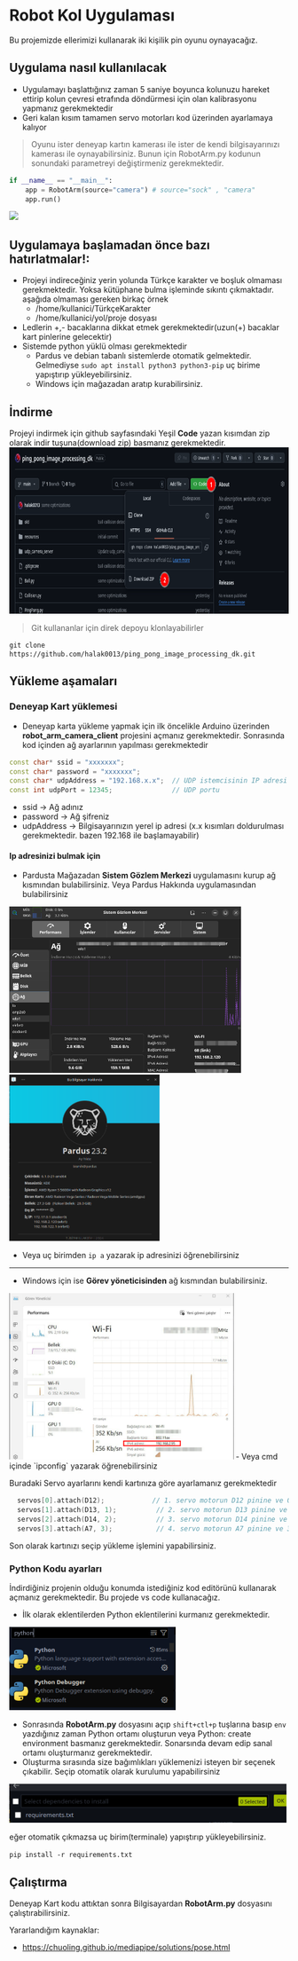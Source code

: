 # Robot Kol Uygulaması  
Bu projemizde ellerimizi kullanarak iki kişilik pin oyunu oynayacağız.

## Uygulama nasıl kullanılacak
- Uygulamayı başlattığınız zaman 5 saniye boyunca kolunuzu hareket ettirip kolun çevresi etrafında döndürmesi için olan kalibrasyonu yapmanız gerekmektedir
- Geri kalan kısım tamamen servo motorları kod üzerinden ayarlamaya kalıyor

> Oyunu ister deneyap kartın kamerası ile ister de kendi bilgisayarınızı kamerası ile oynayabilirsiniz. Bunun için RobotArm.py kodunun sonundaki parametreyi değiştirmeniz gerekmektedir.
```python
if __name__ == "__main__":
    app = RobotArm(source="camera") # source="sock" , "camera"
    app.run()
```



<img src="https://chuoling.github.io/mediapipe/images/mobile/pose_tracking_full_body_landmarks.png" height = 300>

## Uygulamaya başlamadan önce bazı hatırlatmalar!:
- Projeyi indireceğiniz yerin yolunda Türkçe karakter ve boşluk olmaması gerekmektedir. Yoksa kütüphane bulma işleminde sıkıntı çıkmaktadır. aşağıda olmaması gereken birkaç örnek
  - /home/kullanici/TürkçeKarakter
  - /home/kullanici/yol/proje dosyası
- Ledlerin +,- bacaklarına dikkat etmek gerekmektedir(uzun(+) bacaklar kart pinlerine gelecektir)
- Sistemde python yüklü olması gerekmektedir
  - Pardus ve debian tabanlı sistemlerde otomatik gelmektedir. Gelmediyse `sudo apt install python3 python3-pip` uç birime yapıştırıp yükleyebilirsiniz.
  - Windows için mağazadan aratıp kurabilirsiniz.


## İndirme
Projeyi indirmek için github sayfasındaki Yeşil **Code** yazan kısımdan zip olarak indir tuşuna(download zip) basmanız gerekmektedir.
<img src="doc/git_download.png" height=300>
> Git kullananlar için direk depoyu klonlayabilirler
```console
git clone https://github.com/halak0013/ping_pong_image_processing_dk.git
```

## Yükleme aşamaları
### Deneyap Kart yüklemesi
- Deneyap karta yükleme yapmak için ilk öncelikle Arduino üzerinden **robot_arm_camera_client** projesini açmanız gerekmektedir. Sonrasında kod içinden ağ ayarlarının yapılması gerekmektedir
```c++
const char* ssid = "xxxxxxx";
const char* password = "xxxxxxx";
const char* udpAddress = "192.168.x.x";  // UDP istemcisinin IP adresi
const int udpPort = 12345;               // UDP portu
```
  - ssid -> Ağ adınız
  - password -> Ağ şifreniz
  - udpAddress -> Bilgisayarınızın yerel ip adresi (x.x kısımları doldurulması gerekmektedir. bazen 192.168 ile başlamayabilir)


#### Ip adresinizi bulmak için
- Pardusta Mağazadan **Sistem Gözlem Merkezi** uygulamasını kurup ağ kısmından bulabilirsiniz. Veya Pardus Hakkında uygulamasından bulabilirsiniz

<img src="doc/Pars_ip.png" height=300>
<img src="doc/Pars_ip2.png" height=300>
  
- Veya uç birimden `ip a` yazarak ip adresinizi öğrenebilirsiniz

----

- Windows için ise **Görev yöneticisinden** ağ kısmından bulabilirsiniz.
<img src="doc/win_ip.png" height=300>
  - Veya cmd içinde `ipconfig` yazarak öğrenebilirsiniz

Buradaki Servo ayarlarını kendi kartınıza göre ayarlamanız gerekmektedir
```c++
  servos[0].attach(D12);            // 1. servo motorun D12 pinine ve 0 kanal ayarlanması
  servos[1].attach(D13, 1);          // 2. servo motorun D13 pinine ve 1 kanal ayarlanması
  servos[2].attach(D14, 2);          // 3. servo motorun D14 pinine ve 2 kanal ayarlanması
  servos[3].attach(A7, 3);           // 4. servo motorun A7 pinine ve 3 kanal ayarlanması
```


Son olarak kartınızı seçip yükleme işlemini yapabilirsiniz.

### Python Kodu ayarları
İndirdiğiniz projenin olduğu konumda istediğiniz kod editörünü kullanarak açmanız gerekmektedir. Bu projede vs code kullanacağız.

- İlk olarak eklentilerden Python eklentilerini kurmanız gerekmektedir.

<img src="doc/extension.png" height=150>

- Sonrasında **RobotArm.py** dosyasını açıp `shift+ctl+p` tuşlarına basıp `env` yazdığınız zaman Python ortamı oluşturun veya Python: create environment basmanız gerekmektedir. Sonarsında devam edip sanal ortamı oluşturmanız gerekmektedir. 
- Oluşturma sırasında size bağımlıkları yüklemenizi isteyen bir seçenek çıkabilir. Seçip otomatik olarak kurulumu yapabilirsiniz

<img src="doc/requirements.png" height=70>

eğer otomatik çıkmazsa uç birim(terminale) yapıştırıp yükleyebilirsiniz.

`pip install -r requirements.txt`



## Çalıştırma

Deneyap Kart kodu attıktan sonra
Bilgisayardan **RobotArm.py** dosyasını çalıştırabilirsiniz.


Yararlandığım kaynaklar:
- https://chuoling.github.io/mediapipe/solutions/pose.html